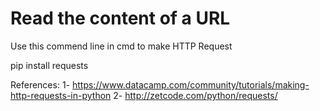 # Read the content of a URL

Use this commend line in cmd to make HTTP Request 

pip install requests

References:
1- https://www.datacamp.com/community/tutorials/making-http-requests-in-python
2- http://zetcode.com/python/requests/
